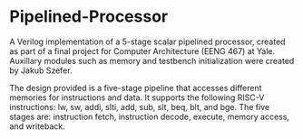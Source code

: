 # Pipelined-Processor
A Verilog implementation of a 5-stage scalar pipelined processor, created as part of a final project for Computer Architecture (EENG 467) at Yale. Auxillary modules such as memory and testbench initialization were created by Jakub Szefer.

The design provided is a five-stage pipeline that accesses different memories for instructions and data. It supports the following RISC-V instructions: lw, sw, addi, slti, add, sub, slt, beq, blt, and bge. The five stages are: instruction fetch, instruction decode, execute,
memory access, and writeback.
